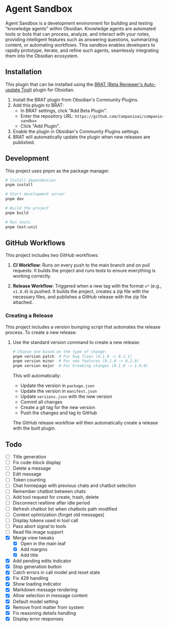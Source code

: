 # Agent Sandbox

Agent Sandbox is a development environment for building and testing "knowledge agents" within Obsidian. Knowledge 
agents are automated tools or bots that can process, analyze, and interact with your notes, providing intelligent 
features such as answering questions, summarizing content, or automating workflows. This sandbox enables developers 
to rapidly prototype, iterate, and refine such agents, seamlessly integrating them into the Obsidian ecosystem.


## Installation

This plugin that can be installed using the [BRAT (Beta Reviewer's Auto-update Tool)](https://github.com/TfTHacker/obsidian42-brat) plugin for Obsidian.

1. Install the BRAT plugin from Obsidian's Community Plugins.
2. Add this plugin to BRAT:
   - In BRAT settings, click "Add Beta Plugin".
   - Enter the repository URL: `https://github.com/Companioai/companio-sandbox`
   - Click "Add Plugin".
3. Enable the plugin in Obsidian's Community Plugins settings.
4. BRAT will automatically update the plugin when new releases are published.

## Development

This project uses pnpm as the package manager.

```bash
# Install dependencies
pnpm install

# Start development server
pnpm dev

# Build the project
pnpm build

# Run tests
pnpm test:unit
```

## GitHub Workflows

This project includes two GitHub workflows:

1. **CI Workflow**: Runs on every push to the main branch and on pull requests. It builds the project and runs tests to ensure everything is working correctly.

2. **Release Workflow**: Triggered when a new tag with the format `v*` (e.g., `v1.0.0`) is pushed. It builds the project, creates a zip file with the necessary files, and publishes a GitHub release with the zip file attached.

### Creating a Release

This project includes a version bumping script that automates the release process. To create a new release:

1. Use the standard version command to create a new release:
   ```bash
   # Choose one based on the type of change:
   pnpm version patch  # For bug fixes (0.1.0 -> 0.1.1)
   pnpm version minor  # For new features (0.1.0 -> 0.2.0)
   pnpm version major  # For breaking changes (0.1.0 -> 1.0.0)
   ```

   This will automatically:
   - Update the version in `package.json`
   - Update the version in `manifest.json`
   - Update `versions.json` with the new version
   - Commit all changes
   - Create a git tag for the new version
   - Push the changes and tag to GitHub

   The GitHub release workflow will then automatically create a release with the built plugin.

## Todo

- [ ] Title generation
- [ ] Fix code-block display
- [ ] Delete a message
- [ ] Edit message
- [ ] Token counting
- [ ] Chat homepage with previous chats and chatbot seleciton
- [ ] Remember chatbot between chats
- [ ] Add tool request for create, trash, delete
- [ ] Disconnect realtime after idle period
- [ ] Refresh chatbot list when chatbots path modified
- [ ] Context optimization (forget old messages)
- [ ] Display tokens used in tool call
- [ ] Pass abort signal to tools
- [ ] Read file image support
- [x] Merge view tweaks
  - [x] Open in the main leaf
  - [x] Add margins
  - [x] Add title 
- [x] Add pending edits indicator
- [x] Stop generation button
- [x] Catch errors in call model and reset state
- [x] Fix 429 handling
- [x] Show loading indicator
- [x] Markdown message rendering
- [x] Allow selection in message content
- [x] Default model setting
- [x] Remove front matter from system
- [x] Fix reasoning details handling
- [x] Display error responses
